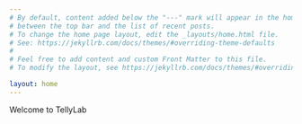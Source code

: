 ```yaml
---
# By default, content added below the "---" mark will appear in the home page
# between the top bar and the list of recent posts.
# To change the home page layout, edit the _layouts/home.html file.
# See: https://jekyllrb.com/docs/themes/#overriding-theme-defaults
#
# Feel free to add content and custom Front Matter to this file.
# To modify the layout, see https://jekyllrb.com/docs/themes/#overriding-theme-defaults

layout: home
---
```


Welcome to TellyLab

<script src="https://ajax.aspnetcdn.com/ajax/jQuery/jquery-3.4.1.min.js"></script>
<script>$(function(){$("#today").load("/assets/today/"+new Date().getDay());});</script>
<div id="today"></div>
